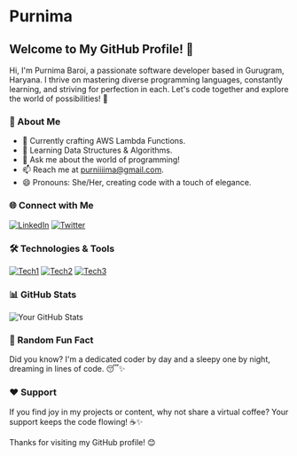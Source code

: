 # Purnima

## Welcome to My GitHub Profile! 👋

Hi, I'm Purnima Baroi, a passionate software developer based in Gurugram, Haryana. I thrive on mastering diverse programming languages, constantly learning, and striving for perfection in each. Let's code together and explore the world of possibilities! 🚀


### 🚀 About Me

- 🔭 Currently crafting AWS Lambda Functions.
- 🌱 Learning Data Structures & Algorithms.
- 💬 Ask me about the world of programming!
- 📫 Reach me at purniiiima@gmail.com.
- 😄 Pronouns: She/Her, creating code with a touch of elegance.

### 🌐 Connect with Me

[![LinkedIn](https://img.shields.io/badge/LinkedIn-Purnima-blue)](https://www.linkedin.com/in/purnima-baroi-0882072aa/)
[![Twitter](https://img.shields.io/badge/Twitter-Purnima-blue)](https://twitter.com/P_u_r_n_i_m_a_)


### 🛠️ Technologies & Tools

[![Tech1](https://img.shields.io/badge/-VSCode-555555?style=flat&logo=visualstudiocode&logoColor=white)]()
[![Tech2](https://img.shields.io/badge/-IntelliJ-555555?style=flat&logo=intellijidea&logoColor=white)]()
[![Tech3](https://img.shields.io/badge/-MongoDB-555555?style=flat&logo=mongodb&logoColor=white)]()

### 📊 GitHub Stats

![Your GitHub Stats](https://github-readme-stats.vercel.app/api?username=purniiiima&show_icons=true&count_private=true&hide=contribs,issues&theme=radical)


### 🌱 Random Fun Fact

Did you know? I'm a dedicated coder by day and a sleepy one by night, dreaming in lines of code. 😴✨

### ❤️ Support

If you find joy in my projects or content, why not share a virtual coffee? Your support keeps the code flowing! ☕✨

Thanks for visiting my GitHub profile! 😊


